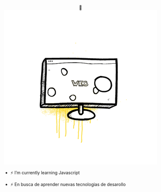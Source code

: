 <p align="center">
👋

<!--
**RodriNegron/RodriNegron** is a ✨ _special_ ✨ repository because its `README.md` (this file) appears on your GitHub profile.

Here are some ideas to get you started:

- 👯 I’m looking to collaborate on ...
- 🤔 I’m looking for help with ...
- 💬 Ask me about ...
- 📫 How to reach me: ...
- 😄 Pronouns: ...
- ⚡ Fun fact: ...
- 🔭 I’m currently working on ...
-->


  <img src="https://github.com/RodriNegron/RodriNegron/blob/main/source.gif">


- ⚡ I’m currently learning Javascript

- ⚡ En busca de aprender nuevas tecnologias de desarollo

</p>

